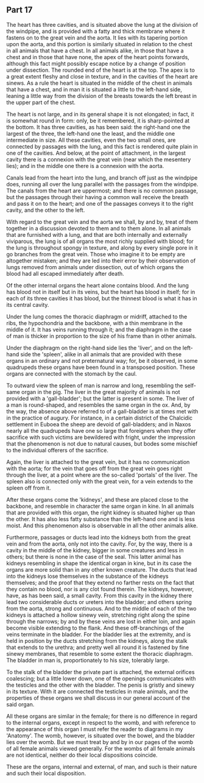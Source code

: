 ## Part 17

The heart has three cavities, and is situated above the lung at the division of the windpipe, and is provided with a fatty and thick membrane where it fastens on to the great vein and the aorta.
It lies with its tapering portion upon the aorta, and this portion is similarly situated in relation to the chest in all animals that have a chest.
In all animals alike, in those that have a chest and in those that have none, the apex of the heart points forwards, although this fact might possibly escape notice by a change of position under dissection.
The rounded end of the heart is at the top.
The apex is to a great extent fleshy and close in texture, and in the cavities of the heart are sinews.
As a rule the heart is situated in the middle of the chest in animals that have a chest, and in man it is situated a little to the left-hand side, leaning a little way from the division of the breasts towards the left breast in the upper part of the chest.

The heart is not large, and in its general shape it is not elongated; in fact, it is somewhat round in form: only, be it remembered, it is sharp-pointed at the bottom.
It has three cavities, as has been said: the right-hand one the largest of the three, the left-hand one the least, and the middle one intermediate in size.
All these cavities, even the two small ones, are connected by passages with the lung, and this fact is rendered quite plain in one of the cavities.
And below, at the point of attachment, in the largest cavity there is a connexion with the great vein (near which the mesentery lies); and in the middle one there is a connexion with the aorta.

Canals lead from the heart into the lung, and branch off just as the windpipe does, running all over the lung parallel with the passages from the windpipe.
The canals from the heart are uppermost; and there is no common passage, but the passages through their having a common wall receive the breath and pass it on to the heart; and one of the passages conveys it to the right cavity, and the other to the left.

With regard to the great vein and the aorta we shall, by and by, treat of them together in a discussion devoted to them and to them alone.
In all animals that are furnished with a lung, and that are both internally and externally viviparous, the lung is of all organs the most richly supplied with blood; for the lung is throughout spongy in texture, and along by every single pore in it go branches from the great vein.
Those who imagine it to be empty are altogether mistaken; and they are led into their error by their observation of lungs removed from animals under dissection, out of which organs the blood had all escaped immediately after death.

Of the other internal organs the heart alone contains blood.
And the lung has blood not in itself but in its veins, but the heart has blood in itself; for in each of its three cavities it has blood, but the thinnest blood is what it has in its central cavity.

Under the lung comes the thoracic diaphragm or midriff, attached to the ribs, the hypochondria and the backbone, with a thin membrane in the middle of it.
It has veins running through it; and the diaphragm in the case of man is thicker in proportion to the size of his frame than in other animals.

Under the diaphragm on the right-hand side lies the 'liver', and on the left-hand side the 'spleen', alike in all animals that are provided with these organs in an ordinary and not preternatural way; for, be it observed, in some quadrupeds these organs have been found in a transposed position.
These organs are connected with the stomach by the caul.

To outward view the spleen of man is narrow and long, resembling the self-same organ in the pig.
The liver in the great majority of animals is not provided with a 'gall-bladder'; but the latter is present in some.
The liver of a man is round-shaped, and resembles the same organ in the ox.
And, by the way, the absence above referred to of a gall-bladder is at times met with in the practice of augury.
For instance, in a certain district of the Chalcidic settlement in Euboea the sheep are devoid of gall-bladders; and in Naxos nearly all the quadrupeds have one so large that foreigners when they offer sacrifice with such victims are bewildered with fright, under the impression that the phenomenon is not due to natural causes, but bodes some mischief to the individual offerers of the sacrifice.

Again, the liver is attached to the great vein, but it has no communication with the aorta; for the vein that goes off from the great vein goes right through the liver, at a point where are the so-called 'portals' of the liver.
The spleen also is connected only with the great vein, for a vein extends to the spleen off from it.

After these organs come the 'kidneys', and these are placed close to the backbone, and resemble in character the same organ in kine.
In all animals that are provided with this organ, the right kidney is situated higher up than the other.
It has also less fatty substance than the left-hand one and is less moist.
And this phenomenon also is observable in all the other animals alike.

Furthermore, passages or ducts lead into the kidneys both from the great vein and from the aorta, only not into the cavity.
For, by the way, there is a cavity in the middle of the kidney, bigger in some creatures and less in others; but there is none in the case of the seal.
This latter animal has kidneys resembling in shape the identical organ in kine, but in its case the organs are more solid than in any other known creature.
The ducts that lead into the kidneys lose themselves in the substance of the kidneys themselves; and the proof that they extend no farther rests on the fact that they contain no blood, nor is any clot found therein.
The kidneys, however, have, as has been said, a small cavity.
From this cavity in the kidney there lead two considerable ducts or ureters into the bladder; and others spring from the aorta, strong and continuous.
And to the middle of each of the two kidneys is attached a hollow sinewy vein, stretching right along the spine through the narrows; by and by these veins are lost in either loin, and again become visible extending to the flank.
And these off-branchings of the veins terminate in the bladder.
For the bladder lies at the extremity, and is held in position by the ducts stretching from the kidneys, along the stalk that extends to the urethra; and pretty well all round it is fastened by fine sinewy membranes, that resemble to some extent the thoracic diaphragm.
The bladder in man is, proportionately to his size, tolerably large.

To the stalk of the bladder the private part is attached, the external orifices coalescing; but a little lower down, one of the openings communicates with the testicles and the other with the bladder.
The penis is gristly and sinewy in its texture.
With it are connected the testicles in male animals, and the properties of these organs we shall discuss in our general account of the said organ.

All these organs are similar in the female; for there is no difference in regard to the internal organs, except in respect to the womb, and with reference to the appearance of this organ I must refer the reader to diagrams in my 'Anatomy'.
The womb, however, is situated over the bowel, and the bladder lies over the womb.
But we must treat by and by in our pages of the womb of all female animals viewed generally.
For the wombs of all female animals are not identical, neither do their local dispositions coincide.

These are the organs, internal and external, of man, and such is their nature and such their local disposition.

